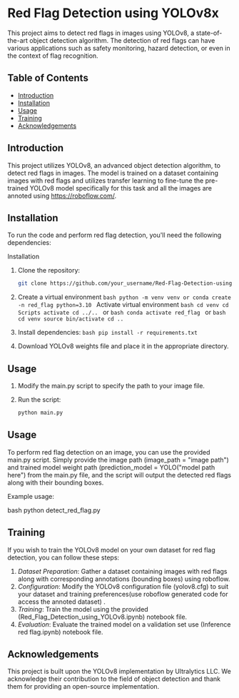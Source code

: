# Red Flag Detection using YOLOv8x

This project aims to detect red flags in images using YOLOv8, a state-of-the-art object detection algorithm. The detection of red flags can have various applications such as safety monitoring, hazard detection, or even in the context of flag recognition.

## Table of Contents

- [Introduction](#introduction)
- [Installation](#installation)
- [Usage](#usage)
- [Training](#training)
- [Acknowledgements](#acknowledgements)

## Introduction

This project utilizes YOLOv8, an advanced object detection algorithm, to detect red flags in images. The model is trained on a dataset containing images with red flags and utilizes transfer learning to fine-tune the pre-trained YOLOv8 model specifically for this task and all the images are annoted using https://roboflow.com/.

## Installation

To run the code and perform red flag detection, you'll need the following dependencies:

Installation

1. Clone the repository:
   ```bash
   git clone https://github.com/your_username/Red-Flag-Detection-using-YOLOv8.git
   ```
2. Create a virtual environment
        ```bash
        python -m venv venv
                or
        conda create -n red_flag python=3.10
        ```
        Activate virtual environment
        ```bash
        cd venv
        cd Scripts
        activate
        cd ../..
        ```
        or
        ```bash
        conda activate red_flag
        ```
        or
        ```bash
        cd venv
        source bin/activate
        cd ..
        ```
3. Install dependencies:
        ```bash
        pip install -r requirements.txt
        ```

   

4. Download YOLOv8 weights file and place it in the appropriate directory.

## Usage

1. Modify the main.py script to specify the path to your image file.

2. Run the script:
   ```bash
   python main.py
   ```
   
## Usage

To perform red flag detection on an image, you can use the provided main.py script. Simply provide the image path (image_path = "image path") and trained model weight path (prediction_model = YOLO("model path here") from the main.py file, and the script will output the detected red flags along with their bounding boxes.

Example usage:

bash
python detect_red_flag.py 


## Training

If you wish to train the YOLOv8 model on your own dataset for red flag detection, you can follow these steps:

1. *Dataset Preparation*: Gather a dataset containing images with red flags along with corresponding annotations (bounding boxes) using roboflow.
2. *Configuration*: Modify the YOLOv8 configuration file (yolov8.cfg) to suit your dataset and training preferences(use roboflow generated code for access the annoted dataset) .
3. *Training*: Train the model using the provided (Red_Flag_Detection_using_YOLOv8.ipynb) notebook file.
4. *Evaluation*: Evaluate the trained model on a validation set use (Inference red flag.ipynb) notebook file.

## Acknowledgements

This project is built upon the YOLOv8 implementation by Ultralytics LLC. We acknowledge their contribution to the field of object detection and thank them for providing an open-source implementation.





